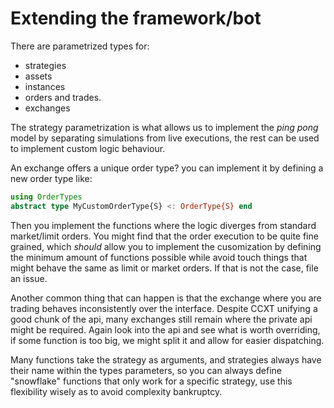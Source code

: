 # Extending the framework/bot

There are parametrized types for:
- strategies
- assets
- instances
- orders and trades.
- exchanges

The strategy parametrization is what allows us to implement the _ping pong_ model by separating simulations from live executions, the rest can be used to implement custom logic behaviour.

An exchange offers a unique order type? you can implement it by defining a new order type like:

``` julia
using OrderTypes
abstract type MyCustomOrderType{S} <: OrderType{S} end
```

Then you implement the functions where the logic diverges from standard market/limit orders. You might find that the order execution to be quite fine grained, which _should_ allow you to implement the cusomization by defining the minimum amount of functions possible while avoid touch things that might behave the same as limit or market orders. If that is not the case, file an issue.

Another common thing that can happen is that the exchange where you are trading behaves inconsistently over the interface. Despite CCXT unifying a good chunk of the api, many exchanges still remain where the private api might be required. Again look into the api and see what is worth overriding, if some function is too big, we might split it and allow for easier dispatching.

Many functions take the strategy as arguments, and strategies always have their name within the types parameters, so you can always define "snowflake" functions that only work for a specific strategy, use this flexibility wisely as to avoid complexity bankruptcy.
